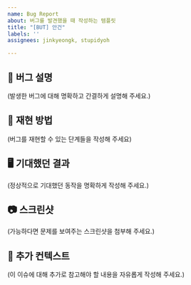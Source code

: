 ```yaml
---
name: Bug Report
about: 버그를 발견했을 때 작성하는 템플릿
title: "[BUT] 안건"
labels: ''
assignees: jinkyeongk, stupidyoh

---
```


## 🐞 버그 설명
(발생한 버그에 대해 명확하고 간결하게 설명해 주세요.)


## 🧩 재현 방법
(버그를 재현할 수 있는 단계들을 작성해 주세요)


## 🖥️ 기대했던 결과
(정상적으로 기대했던 동작을 명확하게 작성해 주세요.)


## 📷 스크린샷
(가능하다면 문제를 보여주는 스크린샷을 첨부해 주세요.)


## 📑 추가 컨텍스트
(이 이슈에 대해 추가로 참고해야 할 내용을 자유롭게 작성해 주세요.)
